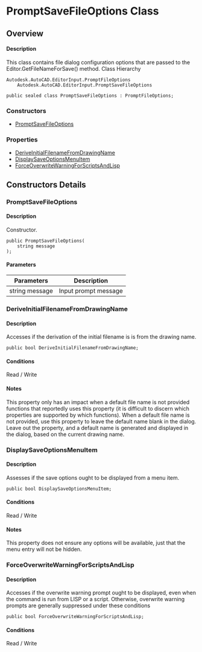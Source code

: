# PromptSaveFileOptions Class

## Overview

#### Description
This class contains file dialog configuration options that are passed to the Editor.GetFileNameForSave() method.
Class Hierarchy
```text
Autodesk.AutoCAD.EditorInput.PromptFileOptions
    Autodesk.AutoCAD.EditorInput.PromptSaveFileOptions
```

```text
public sealed class PromptSaveFileOptions : PromptFileOptions;
```

### Constructors

- [PromptSaveFileOptions](#promptsavefileoptions)

### Properties

- [DeriveInitialFilenameFromDrawingName](#deriveinitialfilenamefromdrawingname)
- [DisplaySaveOptionsMenuItem](#displaysaveoptionsmenuitem)
- [ForceOverwriteWarningForScriptsAndLisp](#forceoverwritewarningforscriptsandlisp)


## Constructors Details

### PromptSaveFileOptions

#### Description
Constructor.
```text
public PromptSaveFileOptions(
    string message
);
```

#### Parameters

| Parameters | Description |
| --- | --- |
| string message | Input prompt message |

### DeriveInitialFilenameFromDrawingName

#### Description
Accesses if the derivation of the initial filename is is from the drawing name.
```text
public bool DeriveInitialFilenameFromDrawingName;
```

#### Conditions
Read / Write
#### Notes
This property only has an impact when a default file name is not provided functions that reportedly uses this property (it is difficult to discern which properties are supported by which functions). When a default file name is not provided, use this property to leave the default name blank in the dialog. Leave out the property, and a default name is generated and displayed in the dialog, based on the current drawing name.
### DisplaySaveOptionsMenuItem

#### Description
Assesses if the save options ought to be displayed from a menu item.
```text
public bool DisplaySaveOptionsMenuItem;
```

#### Conditions
Read / Write
#### Notes
This property does not ensure any options will be available, just that the menu entry will not be hidden.
### ForceOverwriteWarningForScriptsAndLisp

#### Description
Accesses if the overwrite warning prompt ought to be displayed, even when the command is run from LISP or a script. Otherwise, overwrite warning prompts are generally suppressed under these conditions
```text
public bool ForceOverwriteWarningForScriptsAndLisp;
```

#### Conditions
Read / Write